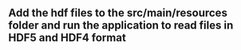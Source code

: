 ## Add the hdf files to the src/main/resources folder and run the application to read files in HDF5 and HDF4 format
